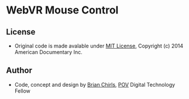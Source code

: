 # WebVR Mouse Control

## License
- Original code is made avalable under [MIT License](http://www.opensource.org/licenses/mit-license.php), Copyright (c) 2014 American Documentary Inc.

## Author
- Code, concept and design by [Brian Chirls](https://github.com/brianchirls), [POV](http://www.pbs.org/pov/) Digital Technology Fellow